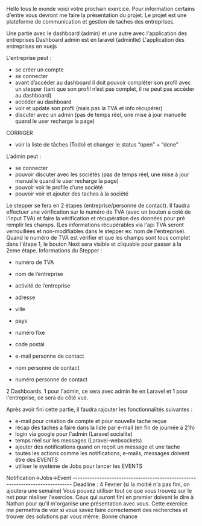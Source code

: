 Hello tous le monde voici votre prochain exercice. Pour information certains d'entre vous devront me faire la présentation du projet.
Le projet est une plateforme de communication et gestion de taches des entreprises.

Une partie avec le dashboard (admin) et une autre avec l'application des entreprises
Dashboard admin est en laravel (adminlte)
L'application des entreprises en vuejs




L'entreprise peut :
- se créer un compte
- se connecter
- avant d’accéder au dashboard il doit pouvoir compléter son profil avec un stepper (tant que son profil n’est pas complet, il ne peut pas accéder au dashboard)
- accéder au dashboard
- voir et update son profil (mais pas la TVA et info récupérer)
- discuter avec un admin (pas de temps réel, une mise à jour manuelle quand le user recharge la page)

CORRIGER
- voir la liste de tâches (Todo) et changer le status “open” + “done”




L’admin peut :
- se connecter
- pouvoir discuter avec les sociétés (pas de temps réel, une mise à jour manuelle quand le user recharge la page)
- pouvoir voir le profile d’une société
- pouvoir voir et ajouter des taches à la société






Le stepper se fera en 2 étapes (entreprise/personne de contact). Il faudra effectuer une vérification sur le numéro de TVA (avec un bouton a coté de l'input TVA) et faire la vérification et récupération des données pour pré remplir les champs. (Les informations récupérables via l'api TVA seront verrouillées et non-modifiables dans le stepper ex: nom de l'entreprise). Quand le numéro de TVA est vérifier et que les champs sont tous complet dans l'étape 1, le bouton Next sera visible et cliquable pour passer à la 2eme étape.
Informations du Stepper :
- numéro de TVA

- nom de l’entreprise
- activité de l’entreprise
- adresse
- ville
- pays
- numéro fixe
- code postal


- e-mail personne de contact
- nom personne de contact
- numéro personne de contact

2 Dashboards. 1 pour l'admin, ce sera avec admin lte en Laravel et 1 pour l'entreprise, ce sera du côté vue.


Après avoir fini cette partie, il faudra rajouter les fonctionnalités suivantes : 
- e-mail pour création de compte et pour nouvelle tache reçue
- récap des taches a faire dans la liste par e-mail (en fin de journée à 21h)
- login via google pour l'admin (Laravel socialite)
- temps réel sur les messages (Laravel-websockets)
- ajouter des notifications quand on reçoit un message et une tache
- toutes les actions comme les notifications, e-mails, messages doivent être des EVENTS
- utiliser le système de Jobs pour lancer les EVENTS

Notification->Jobs->Event
---------------------------‐--------------------------------------------------
Deadline : 4 Fevrier
(si la moitié n'a pas fini, on ajoutera une semaine)
Vous pouvez utiliser tout ce que vous trouvez sur le net pour réaliser l'exercice.
Ceux qui auront fini en premier doivent le dire à Nathan pour qu'il m'organise une présentation avec vous.
Cette exercice me permettra de voir si vous savez faire correctement des recherches et trouver des solutions par vous même. Bonne chance